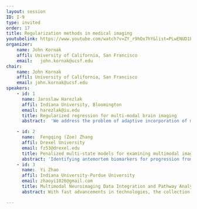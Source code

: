 ```yaml
---
layout: session
ID: I-9
type: invited
order: 17
title: Regularization methods in medical imaging
youtubelink: https://www.youtube.com/watch?v=ZY_r9hOx7hY&list=PLwENUD1LkzXLXYGi5zItDMJLIxDF01WVw&index=17
organizer:
    name: John Kornak
    affil: University of California, San Francisco
    email:   john.kornak@ucsf.edu
chair:
    name: John Kornak
    affil: University of California, San Francisco
    email: john.kornak@ucsf.edu
speakers:
    - id: 1
      name: Jaroslaw Harezlak
      affil: Indiana University, Bloomington
      email: harezlak@iu.edu
      title: Regularized regression for multi-modal brain imaging
      abstract:  'We address the problem of adaptive incorporation of multi-modal brain imagining data in the multiple linear regression setting. We assume the model of the form E[Y|X,Z] = X*beta + Z*b, where the response variable y corresponds to a neuropsychological outcome, X are the possible confounders, and Z are the explanatory variables (e.g. cortical thickness or area) for which the functional and structural connectivity information exists. The connectivity information is used to build the adaptive penalty terms in the regularized regression problem. The general idea of incorporating connectivity information in regularization approach via linear mixed model representation has been recently established in our prior work: ridgified Partially Empirical Eigenvectors for Regression (riPEER). Here, we incorporate multiple sources of information, e.g. functional connectivity network structure, and estimate the regression parameters with multiple penalty terms via a riPEER extension called msPEER (Multi-Source Partially Empirical Eigenvectors for Regression). We present an extensive simulation study testing various realistic scenarios and apply msPEER to data arising from the Human Connectome Project (HCP) study.'

    - id: 2
      name:  Fengqing (Zoe) Zhang
      affil: Drexel University
      email: fz53@drexel.edu
      title: Penalized multi-state models for examining multimodal imaging signatures of Alzheimer's disease.
      abstract: 'Identifying antemortem biomarkers for progression from mild cognitive impairment (MCI) to dementia of Alzheimer‘s type is crucial to detect areas particularly sensitive to neurodegeneration caused by Alzheimer’s disease (AD), in addition to potentially providing a strong diagnostic tool at early disease stages. Jointly modeling the multiple states including normal control, MCI, and dementia as well as the transition probability between them provides a new approach to unravel the mechanism underlying the clinical progression of AD with enhanced statistical power. To deal with a large number of imaging features, we incorporate penalization in multi-state Markov transition models to select predictive imaging signatures of AD. We demonstrate the performance of the proposed approach using MRI and metabolism FDG-PET imaging data from the ADNI project.'
    - id: 3
      name:  Yi Zhao
      affil: Indiana University‑Purdue University
      email: zhaoyi1026@gmail.com
      title: Multimodal Neuroimaging Data Integration and Pathway Analysis.
      abstract: With fast advancements in technologies, the collection of multiple types of measurements on a common set of subjects is becoming routine in science. Some notable examples include multi- modal neuroimaging studies for the simultaneous investigation of brain structure and function, and multi-omics studies for combining genetic and genomic information. Integrative analysis of multimodal data allows scientists to interrogate new mechanistic questions. However, the data collection and generation of integrative hypotheses is outpacing available methodology for joint analysis of multimodal measurements. In this article, we study high-dimensional multimodal data integration in the context of mediation analysis. We aim to understand the roles different data modalities play as possible mediators in the pathway between an exposure variable and an outcome. We propose a mediation model framework with two data types serving as separate sets of mediators, and develop a penalized optimization approach for parameter estimation. We study both the theoretical properties of the estimator through an asymptotic analysis, and its finite-sample performance through simulations. We illustrate our method with a multimodal brain pathway analysis having both structural and functional connectivities as mediators in the association between sex and language processing.

---
```

